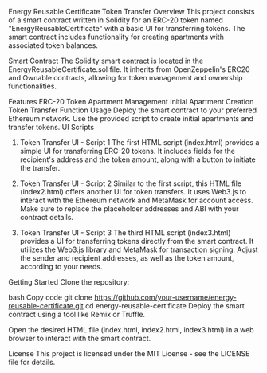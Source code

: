 Energy Reusable Certificate Token Transfer
Overview
This project consists of a smart contract written in Solidity for an ERC-20 token named "EnergyReusableCertificate" with a basic UI for transferring tokens. The smart contract includes functionality for creating apartments with associated token balances.

Smart Contract
The Solidity smart contract is located in the EnergyReusableCertificate.sol file. It inherits from OpenZeppelin's ERC20 and Ownable contracts, allowing for token management and ownership functionalities.

Features
ERC-20 Token
Apartment Management
Initial Apartment Creation
Token Transfer Function
Usage
Deploy the smart contract to your preferred Ethereum network.
Use the provided script to create initial apartments and transfer tokens.
UI Scripts
1. Token Transfer UI - Script 1
The first HTML script (index.html) provides a simple UI for transferring ERC-20 tokens. It includes fields for the recipient's address and the token amount, along with a button to initiate the transfer.

2. Token Transfer UI - Script 2
Similar to the first script, this HTML file (index2.html) offers another UI for token transfers. It uses Web3.js to interact with the Ethereum network and MetaMask for account access. Make sure to replace the placeholder addresses and ABI with your contract details.

3. Token Transfer UI - Script 3
The third HTML script (index3.html) provides a UI for transferring tokens directly from the smart contract. It utilizes the Web3.js library and MetaMask for transaction signing. Adjust the sender and recipient addresses, as well as the token amount, according to your needs.

Getting Started
Clone the repository:

bash
Copy code
git clone https://github.com/your-username/energy-reusable-certificate.git
cd energy-reusable-certificate
Deploy the smart contract using a tool like Remix or Truffle.

Open the desired HTML file (index.html, index2.html, index3.html) in a web browser to interact with the smart contract.

License
This project is licensed under the MIT License - see the LICENSE file for details.

